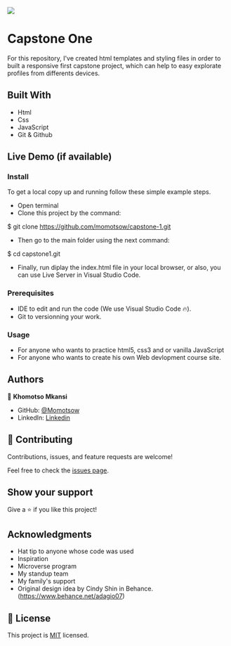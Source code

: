 ![](https://img.shields.io/badge/Microverse-blueviolet)

# Capstone One

For this repository, I've created html templates and styling files in order to built a responsive first capstone project,  which can help to easy explorate profiles from differents devices.

## Built With

- Html
- Css
- JavaScript
- Git & Github

## Live Demo (if available)
[Live Demo Link]: https://momotsow.github.io/capstone-1/

### Install

To get a local copy up and running follow these simple example steps.
- Open terminal
- Clone this project by the command: 

$ git clone https://github.com/momotsow/capstone-1.git

- Then go to the main folder using the next command:

$ cd capstone1.git

- Finally, run diplay the index.html file in your local browser, or also, you can use Live Server in Visual Studio Code.

### Prerequisites

- IDE to edit and run the code (We use Visual Studio Code 🔥).
- Git to versionning your work.

### Usage

- For anyone who wants to practice html5, css3 and or vanilla JavaScript
- For anyone who wants to create his own Web devlopment course site.

## Authors

👤 **Khomotso Mkansi**

- GitHub: [@Momotsow](https://github.com/momotsow)
- LinkedIn: [Linkedin](https://www.linkedin.com/in/khomotso-prudence-mkansi-aa7794b7/)

## 🤝 Contributing

Contributions, issues, and feature requests are welcome!

Feel free to check the [issues page](../../issues/).

## Show your support

Give a ⭐️ if you like this project!

## Acknowledgments

- Hat tip to anyone whose code was used
- Inspiration
- Microverse program
- My standup team
- My family's support
- Original design idea by Cindy Shin in Behance.(https://www.behance.net/adagio07)

## 📝 License

This project is [MIT](MIT.md) licensed.
